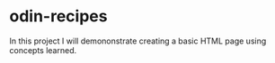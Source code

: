 # odin-recipes

In this project I will demononstrate creating a basic HTML page using concepts learned.